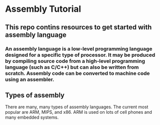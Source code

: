 # Assembly Tutorial

## This repo contins resources to get started with assembly language

### An assembly language is a low-level programming language designed for a specific type of processor. It may be produced by compiling source code from a high-level programming language (such as C/C++) but can also be written from scratch. Assembly code can be converted to machine code using an assembler.

## Types of assembly 


There are many, many types of assembly languages. The current most popular are ARM, MIPS, and x86. ARM is used on lots of cell phones and many embedded systems.
